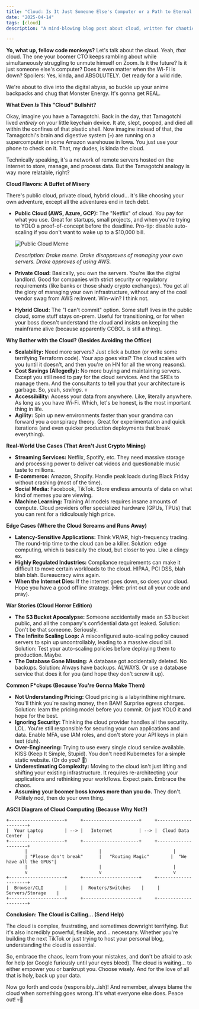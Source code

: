 ```yaml
---
title: "Cloud: Is It Just Someone Else's Computer or a Path to Eternal Suffering?"
date: "2025-04-14"
tags: [cloud]
description: "A mind-blowing blog post about cloud, written for chaotic Gen Z engineers. Prepare to have your brain fried."

---
```


**Yo, what up, fellow code monkeys?** Let's talk about the cloud. Yeah, *that* cloud. The one your boomer CTO keeps rambling about while simultaneously struggling to unmute himself on Zoom. Is it the future? Is it just someone else's computer? Does it even matter when the Wi-Fi is down? Spoilers: Yes, kinda, and ABSOLUTELY. Get ready for a wild ride.

We're about to dive into the digital abyss, so buckle up your anime backpacks and chug that Monster Energy. It's gonna get REAL.

**What Even *Is* This "Cloud" Bullshit?**

Okay, imagine you have a Tamagotchi. Back in the day, that Tamagotchi lived *entirely* on your little keychain device. It ate, slept, pooped, and died all within the confines of that plastic shell. Now imagine instead of that, the Tamagotchi's brain and digestive system (💀) are running on a supercomputer in some Amazon warehouse in Iowa. You just use your phone to check on it. That, my dudes, is kinda the cloud.

Technically speaking, it's a network of remote servers hosted on the internet to store, manage, and process data. But the Tamagotchi analogy is way more relatable, right?

**Cloud Flavors: A Buffet of Misery**

There's public cloud, private cloud, hybrid cloud… it's like choosing your own adventure, except all the adventures end in tech debt.

*   **Public Cloud (AWS, Azure, GCP):** The "Netflix" of cloud. You pay for what you use. Great for startups, small projects, and when you're trying to YOLO a proof-of-concept before the deadline. Pro-tip: disable auto-scaling if you don't want to wake up to a $10,000 bill.

    ![Public Cloud Meme](https://i.imgflip.com/60042v.jpg)

    *Description: Drake meme. Drake disapproves of managing your own servers. Drake approves of using AWS.*

*   **Private Cloud:** Basically, you own the servers. You're like the digital landlord. Good for companies with strict security or regulatory requirements (like banks or those shady crypto exchanges). You get all the glory of managing your own infrastructure, without any of the cool vendor swag from AWS re:Invent. Win-win? I think not.

*   **Hybrid Cloud:** The "I can't commit" option. Some stuff lives in the public cloud, some stuff stays on-prem. Useful for transitioning, or for when your boss doesn't understand the cloud and insists on keeping the mainframe alive (because apparently COBOL is still a thing).

**Why Bother with the Cloud? (Besides Avoiding the Office)**

*   **Scalability:** Need more servers? Just click a button (or write some terrifying Terraform code). Your app goes viral? The cloud scales with you (until it doesn't, and then you're on HN for all the wrong reasons).
*   **Cost Savings (Allegedly):** No more buying and maintaining servers. Except you still need to pay for the cloud services. And the SREs to manage them. And the consultants to tell you that your architecture is garbage. So, yeah, *savings*. 💀
*   **Accessibility:** Access your data from anywhere. Like, literally anywhere. As long as you have Wi-Fi. Which, let's be honest, is the most important thing in life.
*   **Agility:** Spin up new environments faster than your grandma can forward you a conspiracy theory. Great for experimentation and quick iterations (and even quicker production deployments that break everything).

**Real-World Use Cases (That Aren't Just Crypto Mining)**

*   **Streaming Services:** Netflix, Spotify, etc. They need massive storage and processing power to deliver cat videos and questionable music taste to millions.
*   **E-commerce:** Amazon, Shopify. Handle peak loads during Black Friday without crashing (most of the time).
*   **Social Media:** Facebook, TikTok. Store endless amounts of data on what kind of memes you are viewing.
*   **Machine Learning:** Training AI models requires insane amounts of compute. Cloud providers offer specialized hardware (GPUs, TPUs) that you can rent for a ridiculously high price.

**Edge Cases (Where the Cloud Screams and Runs Away)**

*   **Latency-Sensitive Applications:** Think VR/AR, high-frequency trading. The round-trip time to the cloud can be a killer. Solution: edge computing, which is basically the cloud, but closer to you. Like a clingy ex.
*   **Highly Regulated Industries:** Compliance requirements can make it difficult to move certain workloads to the cloud. HIPAA, PCI DSS, blah blah blah. Bureaucracy wins again.
*   **When the Internet Dies:** If the internet goes down, so does your cloud. Hope you have a good offline strategy. (Hint: print out all your code and pray).

**War Stories (Cloud Horror Edition)**

*   **The S3 Bucket Apocalypse:** Someone accidentally made an S3 bucket public, and all the company's confidential data got leaked. Solution: Don't be that someone. Seriously.
*   **The Infinite Scaling Loop:** A misconfigured auto-scaling policy caused servers to spin up uncontrollably, leading to a massive cloud bill. Solution: Test your auto-scaling policies before deploying them to production. Maybe.
*   **The Database Gone Missing:** A database got accidentally deleted. No backups. Solution: Always have backups. ALWAYS. Or use a database service that does it for you (and hope they don't screw it up).

**Common F\*ckups (Because You're Gonna Make Them)**

*   **Not Understanding Pricing:** Cloud pricing is a labyrinthine nightmare. You'll think you're saving money, then BAM! Surprise egress charges. Solution: learn the pricing model before you commit. Or just YOLO it and hope for the best.
*   **Ignoring Security:** Thinking the cloud provider handles all the security. LOL. You're still responsible for securing your own applications and data. Enable MFA, use IAM roles, and don't store your API keys in plain text (duh).
*   **Over-Engineering:** Trying to use every single cloud service available. KISS (Keep It Simple, Stupid). You don't need Kubernetes for a simple static website. (Or do you? 🤔)
*   **Underestimating Complexity:** Moving to the cloud isn't just lifting and shifting your existing infrastructure. It requires re-architecting your applications and rethinking your workflows. Expect pain. Embrace the chaos.
*   **Assuming your boomer boss knows more than you do.** They don't. Politely nod, then do your own thing.

**ASCII Diagram of Cloud Computing (Because Why Not?)**

```
+---------------------+     +---------------------+     +---------------------+
|  Your Laptop        | --> |   Internet          | --> |  Cloud Data Center  |
+---------------------+     +---------------------+     +---------------------+
       |                           |                           |
       | "Please don't break"      |   "Routing Magic"        |  "We have all the GPUs"|
       |                           |                           |
       v                           v                           v
+---------------------+     +---------------------+     +---------------------+
|  Browser/CLI        |     |  Routers/Switches    |     |  Servers/Storage    |
+---------------------+     +---------------------+     +---------------------+
```

**Conclusion: The Cloud is Calling... (Send Help)**

The cloud is complex, frustrating, and sometimes downright terrifying. But it's also incredibly powerful, flexible, and… necessary. Whether you're building the next TikTok or just trying to host your personal blog, understanding the cloud is essential.

So, embrace the chaos, learn from your mistakes, and don't be afraid to ask for help (or Google furiously until your eyes bleed). The cloud is waiting... to either empower you or bankrupt you. Choose wisely. And for the love of all that is holy, back up your data.

Now go forth and code (responsibly…ish)! And remember, always blame the cloud when something goes wrong. It's what everyone else does. Peace out! 💀🙏
